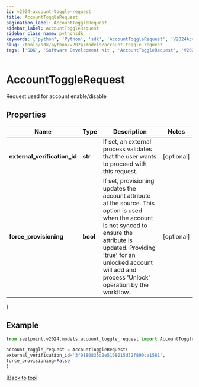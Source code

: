 ```yaml
---
id: v2024-account-toggle-request
title: AccountToggleRequest
pagination_label: AccountToggleRequest
sidebar_label: AccountToggleRequest
sidebar_class_name: pythonsdk
keywords: ['python', 'Python', 'sdk', 'AccountToggleRequest', 'V2024AccountToggleRequest'] 
slug: /tools/sdk/python/v2024/models/account-toggle-request
tags: ['SDK', 'Software Development Kit', 'AccountToggleRequest', 'V2024AccountToggleRequest']
---
```


# AccountToggleRequest

Request used for account enable/disable

## Properties

Name | Type | Description | Notes
------------ | ------------- | ------------- | -------------
**external_verification_id** | **str** | If set, an external process validates that the user wants to proceed with this request. | [optional] 
**force_provisioning** | **bool** | If set, provisioning updates the account attribute at the source.   This option is used when the account is not synced to ensure the attribute is updated. Providing 'true' for an unlocked account will add and process 'Unlock' operation by the workflow. | [optional] 
}

## Example

```python
from sailpoint.v2024.models.account_toggle_request import AccountToggleRequest

account_toggle_request = AccountToggleRequest(
external_verification_id='3f9180835d2e5168015d32f890ca1581',
force_provisioning=False
)

```
[[Back to top]](#) 

